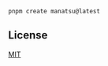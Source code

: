 ```
pnpm create manatsu@latest
```

## License

[MIT](https://github.com/manatsujs/template-vue/blob/main/LICENSE)

